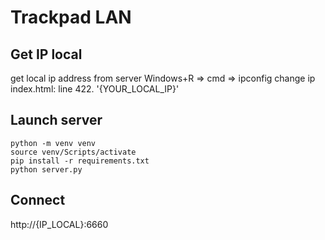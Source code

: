 # Trackpad LAN


## Get IP local

get local ip address from server
Windows+R => cmd => ipconfig
change ip index.html: line 422. '{YOUR_LOCAL_IP}'


## Launch server

```console
python -m venv venv
source venv/Scripts/activate
pip install -r requirements.txt
python server.py
```



## Connect
http://{IP_LOCAL}:6660
